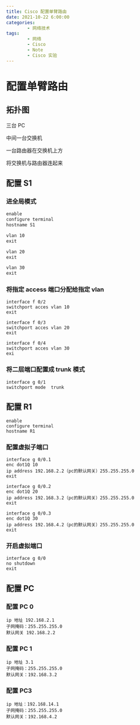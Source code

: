 ```yaml
---
title: Cisco 配置单臂路由
date: 2021-10-22 6:00:00
categories:
        - 网络技术
tags:
        - 网络
        - Cisco
        - Note
        - Cisco 实验
---
```


# 配置单臂路由

## 拓扑图

三台 PC

中间一台交换机

一台路由器在交换机上方

将交换机与路由器连起来

## 配置 S1

### 进全局模式

```txt
enable
configure terminal
hostname S1

vlan 10
exit

vlan 20
exit

vlan 30
exit
```

### 将指定 access 端口分配给指定 vlan

```
interface f 0/2
switchport acces vlan 10
exit

interface f 0/3
switchport acces vlan 20
exit

interface f 0/4
switchport acces vlan 30
exi
```

### 将二层端口配置成 trunk 模式

```
interface g 0/1
switchport mode  trunk
```

## 配置 R1

```
enable
configure terminal
hostname R1
```

### 配置虚拟子端口

```
interface g 0/0.1
enc dot1Q 10
ip address 192.168.2.2（pc的默认网关）255.255.255.0
exit

interface g 0/0.2
enc dot1Q 20
ip address 192.168.3.2（pc的默认网关）255.255.255.0
exit

interface g 0/0.3
enc dot1Q 30
ip address 192.168.4.2（pc的默认网关）255.255.255.0
exit
```

### 开启虚拟端口

```
interface g 0/0
no shutdown
exit
```

## 配置 PC

### 配置 PC 0

```
ip 地址 192.168.2.1
子网掩码：255.255.255.0
默认网关 192.168.2.2
```

### 配置 PC 1

```
ip 地址 3.1
子网掩码：255.255.255.0
默认网关：192.168.3.2
```

### 配置 PC3

```
ip 地址：192.168.14.1
子网掩码：255.255.255.0
默认网关：192.168.4.2
```
